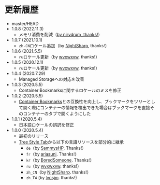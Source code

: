 # 更新履歴

 - master/HEAD
 - 1.0.8 (2022.11.3)
   * メモリ消費を削減（[by nirvdrum, thanks!](https://github.com/piroor/webextensions-lib-event-listener-manager/pull/1)）
 - 1.0.7 (2021.10.1)
   * `zh-CN`ロケール追加（by [NightSharp](https://github.com/NightSharp), thanks!）
 - 1.0.6 (2021.5.5)
   * `ru`ロケール更新（by [wvxwxvw](https://github.com/wvxwxvw), thanks!）
 - 1.0.5 (2020.12.1)
   * `ru`ロケール更新（by [wvxwxvw](https://github.com/wvxwxvw), thanks!）
 - 1.0.4 (2020.7.29)
   * Managed Storageへの対応を改善
 - 1.0.3 (2020.5.5)
   * Container Bookmarksに関するロケールのミスを修正
 - 1.0.2 (2020.5.5)
   * [Container Bookmarks](https://addons.mozilla.org/firefox/addon/container-bookmarks/)との互換性を向上し、ブックマークをツリーとして開く際にコンテナーの情報を検出できた場合はブックマークを直接そのコンテナーのタブで開くようにした
 - 1.0.1 (2020.5.4)
   * 日本語ロケールの誤訳を修正
 - 1.0.0 (2020.5.4)
   * 最初のリリース
   * [Tree Style Tab](https://github.com/piroor/treestyletab/)から以下の言語リソースを部分的に継承
     * `de`（by [SammysHP](https://github.com/SammysHP). Thanks!）
     * `fr`（by [ariasuni](https://github.com/ariasuni). Thanks!）
     * `kr`（by [BoredSomeone](https://github.com/BoredSomeone). Thanks!）
     * `ru`（by [wvxwxvw](https://github.com/wvxwxvw). thanks!）
     * `zh_CN`（by [NightSharp](https://github.com/NightSharp). thanks!）
     * `zh_TW` (by [lycsjm](https://github.com/lycsjm). thanks!)
